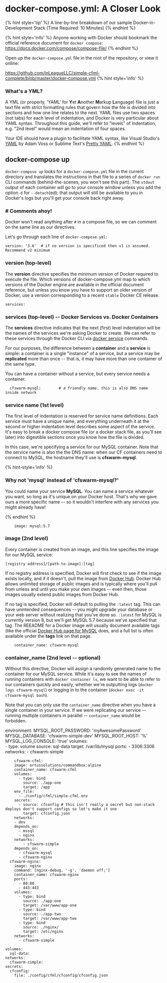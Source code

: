 # docker-compose.yml: A Closer Look

{% hint style='tip' %}
A line-by-line breakdown of our sample Docker-in-Development Stack (Time Required: 10 Minutes)
{% endhint %}

{% hint style='info' %}
Anyone working with Docker should bookmark the official reference document for `docker compose`: https://docs.docker.com/compose/compose-file/
{% endhint %}

Open up the `docker-compose.yml` file in the root of the repository, or view it online: 

https://github.com/inLeagueLLC/simple-cfml-complete/blob/master/docker-compose.yml
{% hint style='info' %}
### What's a YML?

A YML (or properly, 'YAML' for **Y**et **A**nother **M**arkup **L**anguage) file is just a text file with strict formatting rules that govern how the file is divided into sections and how one line relates to the next. YAML files use two spaces (not tabs) for each level of indentation, and Docker is very particular about YAML syntax. Throughout this guide, we'll refer to "levels" of indentation, e.g. "2nd level" would mean an indentation of four spaces.

Your IDE should have a plugin to facilitate YAML syntax, like Visual Studio's [YAML](https://marketplace.visualstudio.com/items?itemName=adamvoss.yaml) by Adam Voss or Sublime Text's [Pretty YAML](https://packagecontrol.io/packages/Pretty%20YAML). 
{% endhint %}

## docker-compose up
`docker-compose up` looks for a `docker-compose.yml` file in the current directory and translates the instructions in that file to a series of `docker run` CLI commands (behind-the-scenes; you won't see this part). The `stdout` output of each container will go to your console window unless you add the option`-d` for `--detach`(ed); that output will still be available to you in Docker's logs but you'll get your console back right away.

### # Comments ahoy!
Docker won't read anything after `#` in a compose file, so we can comment on the same line as our directives. 

Let's go through each line of `docker-compose.yml`:

```
version: '3.6'  # if no version is specificed then v1 is assumed. Recommend v2 minimum
```

### version (top-level)

The **version** directive specifies the minimum version of Docker required to execute the file. Which versions of docker-compose.yml map to which versions of the Docker engine are available in the official document reference, but unless you know you have to support an older version of Docker, use a version corresponding to a recent `stable` Docker CE release. 

```
services:       
```
### services (top-level) -- Docker Services vs. Docker Containers

The **services** directive indicates that the next (first) level indentation will be the names of the services we're asking Docker to create. We can refer to these services through the Docker CLI via [docker service](https://docs.docker.com/engine/reference/commandline/service/) commands.

For our purposes, the difference between a **container** and a **service** is simple: a container is a single "instance" of a service, but a service may be **replicated** more than once -- that is, it may have more than one container of the same type.

You can have a container without a service, but every service needs a container.

```
  cfswarm-mysql:        # a friendly name. this is also DNS name inside network
```

### service name (1st level)

The first level of indentation is reserved for service name definitions. Each service must have a unique name, and everything underneath it at the second or higher indentation level describes some aspect of the service. It's easy to break a docker compose file (or a docker stack file, as you'll see later) into digestible sections once you know how the file is divided.

In this case, we're specifying a service for our MySQL container. Note that the service name is also the the DNS name: when our CF containers need to connect to MySQL, the hostname they'll use is **cfswarm-mysql**.

{% hint-style='info' %}
### Why not 'mysql' instead of 'cfswarm-mysql?'

You could name your service **MySQL**. You can name a service whatever you want, so long as it's unique on your Docker host. That's why we gave ours a more specific name -- so it wouldn't interfere with any services you might already have!

{% endhint %}

```
    image: mysql:5.7
```

### image (2nd level)

Every container is created from an image, and this line specifies the image for our MySQL service:

`[registry address]/[path-to-image]:[tag]`

If no registry address is specified, Docker will first check to see if the image exists locally, and if it doesn't, pull the image from  [Docker Hub](http://hub.docker.com). Docker Hub allows unlimited storage of public images and is typically where you'll pull from unless and until you make your own images -- even then, those images usually extend public images from Docker Hub. 

 If no tag is specified, Docker will default to pulling the `:latest` tag. This can have unintended consequences -- you might upgrade your database or your web server without realizing that you've done so. `:latest`  for MySQL is currently version 8, but we'll get MySQL 5.7 because we've specified that tag. The REEADME for a Docker image will usually document available tags (like the official [Docker Hub page for MySQL](https://hub.docker.com/_/mysql/) does, and a full list is often available under the **tags** link on that page.
 
``` 
    container_name: cfswarm-mysql
```

### container_name (2nd level -- optional)
Without this directive, Docker will assign a randomly generated name to the container for our MySQL service. While it's easy to see the names of running containers with `docker container ls`, we want to be able to refer to our containers quickly and easily, whether we're outputting logs (`docker logs cfswarm-mysql`) or logging in to the container (`docker exec -it cfswarm-mysql bash`). 

Note that you can only use the `container_name` directive when you have a single container in your service. If we were replicating our service -- running multiple containers in parallel -- `container_name` would be forbidden.

environment:
      MYSQL_ROOT_PASSWORD: 'myAwesomePassword'
      MYSQL_DATABASE: 'cfswarm-simple-dev'
      MYSQL_ROOT_HOST: '%'
      MYSQL_LOG_CONSOLE: 'true'
    volumes:    
      - type: volume
        source: sql-data
        target: /var/lib/mysql
    ports: 
      - 3306:3306
    networks:
        - cfswarm-simple
```
    cfswarm-cfml:
    image: ortussolutions/commandbox:alpine
    container_name: cfswarm-cfml
    volumes:
      - type: bind
        source: ./app-one
        target: /app
    env_file:
      - ./config/cfml/simple-cfml.env
    secrets:
      - source: cfconfig # this isn't really a secret but non-stack deploys don't support configs so let's make it one
        target: cfconfig.json
    networks:
    - dev
    depends_on:
      - mssql
      - nginx
    networks:
        - cfswarm-simple
    depends_on:
      - cfswarm-mysql
      - cfswarm-nginx
  cfswarm-nginx:
    image: nginx
    command: [nginx-debug, '-g', 'daemon off;']
    container_name: cfswarm-nginx
    ports:
      - 80:80
      - 443:443
    volumes:
      - type: bind
        source: ./app-one
        target: /var/www/app-one
      - type: bind
        source: ./app-two
        target: /var/www/app-two
      - type: bind
        source: ./nginx/
        target: /etc/nginx
    networks:
      - cfswarm-simple

volumes:
  sql-data:
networks:
  cfswarm-simple:
secrets:
  cfconfig:
    file: ./config/cfml/cfconfig/cfconfig.json
```

